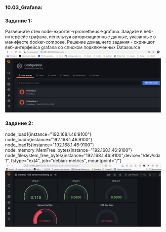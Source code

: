 ### 10.03_Grafana: </br>
### Задание 1: </br>
Разверните стек node-exporter->prometheus->grafana. Зайдите в веб-интерфейс графана, используя авторизационные данные, указанные
в манифесте docker-compose. Решение домашнего задания - скриншот веб-интерфейса grafana со списком подключенных Datasource </br>
![grafana_datasource](https://github.com/murzinvit/screen/blob/de6a35905a5af9c8c1fc02401ff8c32e3410fd71/Grafana_source.jpg) </br>
### Задание 2: </br>
node_load1{instance="192.168.1.46:9100"} </br>
node_load5{instance="192.168.1.46:9100"} </br>
node_load15{instance="192.168.1.46:9100"} </br>
node_memory_MemFree_bytes{instance="192.168.1.46:9100"} </br>
node_filesystem_free_bytes{instance="192.168.1.46:9100",device="/dev/sda1", fstype="ext4", job="debian-metrics", mountpoint="/"} </br>
![grafana_dashboards](https://github.com/murzinvit/screen/blob/81ca4977bfd5d791e3b5980b521e2164c94136fb/Grafana_dasboard.jpg) </br>
